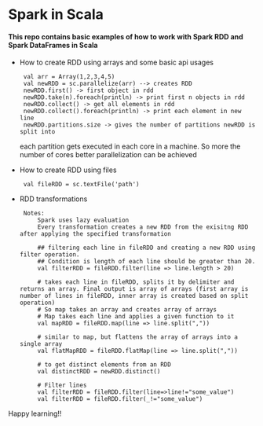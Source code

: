 # Spark in Scala

#### This repo contains basic examples of how to work with Spark RDD and Spark DataFrames in Scala

 - How to create RDD using arrays and some basic api usages
    
        val arr = Array(1,2,3,4,5)
        val newRDD = sc.parallelize(arr) --> creates RDD    
        newRDD.first() -> first object in rdd
        newRDD.take(n).foreach(println) -> print first n objects in rdd
        newRDD.collect() -> get all elements in rdd
        newRDD.collect().foreach(println) -> print each element in new line
        newRDD.partitions.size -> gives the number of partitions newRDD is split into
    
    each partition gets executed in each core in a machine. So more the number of cores better parallelization can be achieved

 - How to create RDD using files

        val fileRDD = sc.textFile('path')
    
 - RDD transformations
    
        Notes:
            Spark uses lazy evaluation
            Every transformation creates a new RDD from the exisitng RDD after applying the specified transformation
            
            ## filtering each line in fileRDD and creating a new RDD using filter operation.
            ## Condition is length of each line should be greater than 20. 
            val filterRDD = fileRDD.filter(line => line.length > 20)
            
            # takes each line in fileRDD, splits it by delimiter and returns an array. Final output is array of arrays (first array is number of lines in fileRDD, inner array is created based on split operation)
            # So map takes an array and creates array of arrays
            # Map takes each line and applies a given function to it
            val mapRDD = fileRDD.map(line => line.split(",")) 
            
            # similar to map, but flattens the array of arrays into a single array
            val flatMapRDD = fileRDD.flatMap(line => line.split(","))
            
            # to get distinct elements from an RDD
            val distinctRDD = newRDD.distinct()
            
            # Filter lines
            val filterRDD = fileRDD.filter(line=>line!="some_value")
            val filterRDD = fileRDD.filter(_!="some_value")
            
    
 Happy learning!!
